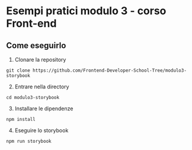 # Esempi pratici modulo 3 - corso Front-end

## Come eseguirlo

1. Clonare la repository

```shell
git clone https://github.com/Frontend-Developer-School-Tree/modulo3-storybook
```

2. Entrare nella directory

```shell
cd modulo3-storybook
```

3. Installare le dipendenze

```shell
npm install
```

4. Eseguire lo storybook

```shell
npm run storybook
```
